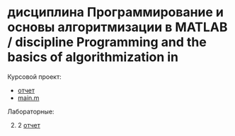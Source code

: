 # дисциплина Программирование и основы алгоритмизации в MATLAB /  discipline Programming and the basics of algorithmization in

Курсовой проект:

- [отчет](courseproject/report.pdf)
- [main.m](courseproject/main.m)

Лабораторные:

2. 2 [отчет](lab2.pdf)